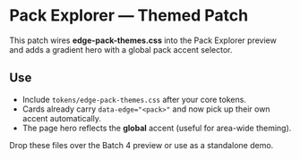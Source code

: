 # Pack Explorer — Themed Patch

This patch wires **edge-pack-themes.css** into the Pack Explorer preview and adds a gradient hero with a global pack accent selector.

## Use
- Include `tokens/edge-pack-themes.css` after your core tokens.
- Cards already carry `data-edge="<pack>"` and now pick up their own accent automatically.
- The page hero reflects the **global** accent (useful for area-wide theming).

Drop these files over the Batch 4 preview or use as a standalone demo.
